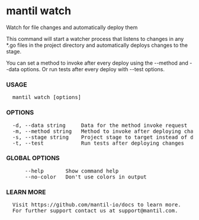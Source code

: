 
# mantil watch

Watch for file changes and automatically deploy them

This command will start a watcher process that listens to changes in any *.go files
in the project directory and automatically deploys changes to the stage.

You can set a method to invoke after every deploy using the --method and --data options.
Or run tests after every deploy with --test options.

### USAGE
<pre>
  mantil watch [options]
</pre>
### OPTIONS
<pre>
  -d, --data string     Data for the method invoke request
  -m, --method string   Method to invoke after deploying changes
  -s, --stage string    Project stage to target instead of default
  -t, --test            Run tests after deploying changes
</pre>
### GLOBAL OPTIONS
<pre>
      --help       Show command help
      --no-color   Don't use colors in output
</pre>
### LEARN MORE
<pre>
  Visit https://github.com/mantil-io/docs to learn more.
  For further support contact us at support@mantil.com.
</pre>

